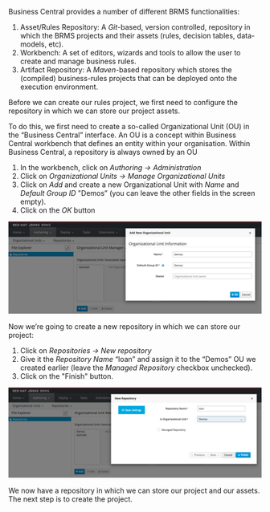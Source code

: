 
Business Central provides a number of different BRMS functionalities:

1. Asset/Rules Repository: A *Git*-based, version controlled, repository in which the BRMS projects and their assets (rules, decision tables, data-models, etc).
2. Workbench: A set of editors, wizards and tools to allow the user to create and manage business rules.
3. Artifact Repository:  A *Maven*-based repository which stores the (compiled) business-rules projects that can be deployed onto the execution environment.

Before we can create our rules project, we first need to configure the repository in which we can store our project assets.

To do this, we first need to create a so-called Organizational Unit (OU) in the “Business Central” interface. An OU is a concept within Business Central workbench that defines an entity within your organisation. Within Business Central, a repository is always owned by an OU

1. In the workbench, click on *Authoring -> Administration*
2. Click on *Organizational Units -> Manage Organizational Units*
3. Click on *Add* and create a new Organizational Unit with *Name* and *Default Group ID* "Demos” (you can leave the other fields in the screen empty).
4. Click on the *OK* button

![Organizational Unit](../../assets/brms-organizational-unit.png)

Now we’re going to create a new repository in which we can store our project:

1. Click on *Repositories -> New repository*
2. Give it the *Repository Name* “loan” and assign it to the “Demos” OU we created earlier (leave the *Managed Repository* checkbox unchecked).
3. Click on the "Finish" button.

![Loan Repository](../../assets/brms-loan-repository.png)

We now have a repository in which we can store our project and our assets. The next step is to create the project.
